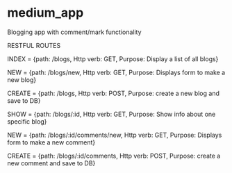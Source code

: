 # medium_app
Blogging app with comment/mark functionality

RESTFUL ROUTES

INDEX = {path: /blogs, Http verb: GET, Purpose: Display a list of all blogs}

NEW = {path: /blogs/new, Http verb: GET, Purpose: Displays form to make a new blog}

CREATE = {path: /blogs, Http verb: POST, Purpose: create a new blog and save to DB}

SHOW = {path: /blogs/:id, Http verb: GET, Purpose: Show info about one specific blog}

NEW = {path: /blogs/:id/comments/new, Http verb: GET, Purpose: Displays form to make a new comment}

CREATE = {path: /blogs/:id/comments, Http verb: POST, Purpose: create a new comment and save to DB}